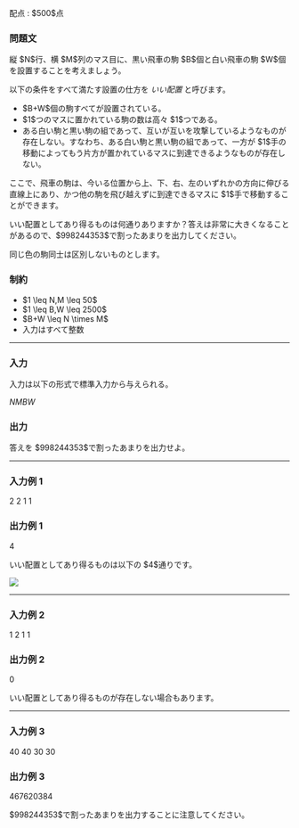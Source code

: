 
<div>

<span>

<span>

<p>
配点 : $500$点
</p>

<div>

<section>

### **問題文**

<p>
縦 $N$行、横 $M$列のマス目に、黒い飛車の駒 $B$個と白い飛車の駒 $W$個を設置することを考えましょう。
</p>

<p>
以下の条件をすべて満たす設置の仕方を 
<em>
いい配置
</em>
と呼びます。
</p>

<ul>

<li>
$B+W$個の駒すべてが設置されている。
</li>

<li>
$1$つのマスに置かれている駒の数は高々 $1$つである。
</li>

<li>
ある白い駒と黒い駒の組であって、互いが互いを攻撃しているようなものが存在しない。すなわち、ある白い駒と黒い駒の組であって、一方が $1$手の移動によってもう片方が置かれているマスに到達できるようなものが存在しない。
</li>

</ul>

<p>
ここで、飛車の駒は、今いる位置から上、下、右、左のいずれかの方向に伸びる直線上にあり、かつ他の駒を飛び越えずに到達できるマスに $1$手で移動することができます。
</p>

<p>
いい配置としてあり得るものは何通りありますか？答えは非常に大きくなることがあるので、$998244353$で割ったあまりを出力してください。
</p>

<p>
同じ色の駒同士は区別しないものとします。
</p>

</section>

</div>

<div>

<section>

### **制約**

<ul>

<li>
$1 \leq N,M \leq 50$
</li>

<li>
$1 \leq B,W \leq 2500$
</li>

<li>
$B+W \leq N \times M$
</li>

<li>
入力はすべて整数
</li>

</ul>

</section>

</div>

---

<div>

<div>

<section>

### **入力**

<p>
入力は以下の形式で標準入力から与えられる。
</p>

<div>

$N$$M$$B$$W$
</div>

</section>

</div>

<div>

<section>

### **出力**

<p>
答えを $998244353$で割ったあまりを出力せよ。
</p>

</section>

</div>

</div>

---

<div>

<section>

### **入力例 1**

<div>

2 2 1 1

</div>

</section>

</div>

<div>

<section>

### **出力例 1**

<div>

4

</div>

<p>
いい配置としてあり得るものは以下の $4$通りです。
</p>

<p>

<img src="https://img.atcoder.jp/ghi/00c6bee30b78604192be9b9f0701fc48.png">

</img>

</p>

</section>

</div>

---

<div>

<section>

### **入力例 2**

<div>

1 2 1 1

</div>

</section>

</div>

<div>

<section>

### **出力例 2**

<div>

0

</div>

<p>
いい配置としてあり得るものが存在しない場合もあります。
</p>

</section>

</div>

---

<div>

<section>

### **入力例 3**

<div>

40 40 30 30

</div>

</section>

</div>

<div>

<section>

### **出力例 3**

<div>

467620384

</div>

<p>
$998244353$で割ったあまりを出力することに注意してください。
</p>

</section>

</div>

</span>

</span>

</div>
